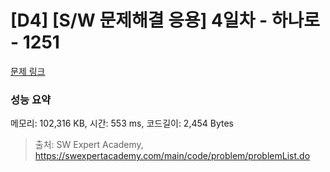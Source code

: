 # [D4] [S/W 문제해결 응용] 4일차 - 하나로 - 1251 

[문제 링크](https://swexpertacademy.com/main/code/problem/problemDetail.do?contestProbId=AV15StKqAQkCFAYD) 

### 성능 요약

메모리: 102,316 KB, 시간: 553 ms, 코드길이: 2,454 Bytes



> 출처: SW Expert Academy, https://swexpertacademy.com/main/code/problem/problemList.do